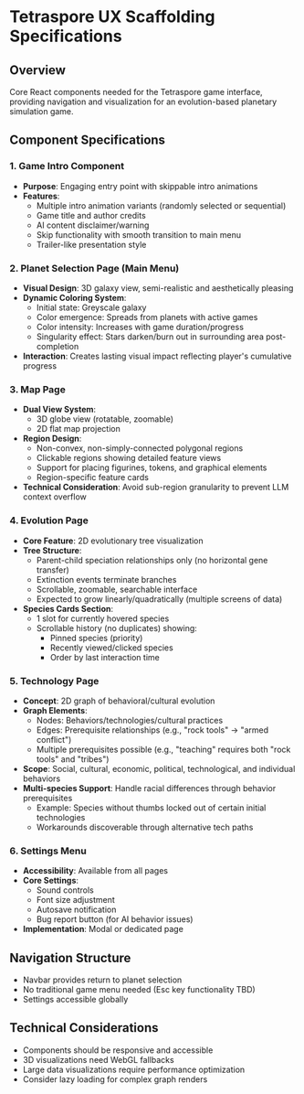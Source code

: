 # Tetraspore UX Scaffolding Specifications

## Overview
Core React components needed for the Tetraspore game interface, providing navigation and visualization for an evolution-based planetary simulation game.

## Component Specifications

### 1. Game Intro Component
- **Purpose**: Engaging entry point with skippable intro animations
- **Features**:
  - Multiple intro animation variants (randomly selected or sequential)
  - Game title and author credits
  - AI content disclaimer/warning
  - Skip functionality with smooth transition to main menu
  - Trailer-like presentation style

### 2. Planet Selection Page (Main Menu)
- **Visual Design**: 3D galaxy view, semi-realistic and aesthetically pleasing
- **Dynamic Coloring System**:
  - Initial state: Greyscale galaxy
  - Color emergence: Spreads from planets with active games
  - Color intensity: Increases with game duration/progress
  - Singularity effect: Stars darken/burn out in surrounding area post-completion
- **Interaction**: Creates lasting visual impact reflecting player's cumulative progress

### 3. Map Page
- **Dual View System**:
  - 3D globe view (rotatable, zoomable)
  - 2D flat map projection
- **Region Design**:
  - Non-convex, non-simply-connected polygonal regions
  - Clickable regions showing detailed feature views
  - Support for placing figurines, tokens, and graphical elements
  - Region-specific feature cards
- **Technical Consideration**: Avoid sub-region granularity to prevent LLM context overflow

### 4. Evolution Page
- **Core Feature**: 2D evolutionary tree visualization
- **Tree Structure**:
  - Parent-child speciation relationships only (no horizontal gene transfer)
  - Extinction events terminate branches
  - Scrollable, zoomable, searchable interface
  - Expected to grow linearly/quadratically (multiple screens of data)
- **Species Cards Section**:
  - 1 slot for currently hovered species
  - Scrollable history (no duplicates) showing:
    - Pinned species (priority)
    - Recently viewed/clicked species
    - Order by last interaction time

### 5. Technology Page
- **Concept**: 2D graph of behavioral/cultural evolution
- **Graph Elements**:
  - Nodes: Behaviors/technologies/cultural practices
  - Edges: Prerequisite relationships (e.g., "rock tools" → "armed conflict")
  - Multiple prerequisites possible (e.g., "teaching" requires both "rock tools" and "tribes")
- **Scope**: Social, cultural, economic, political, technological, and individual behaviors
- **Multi-species Support**: Handle racial differences through behavior prerequisites
  - Example: Species without thumbs locked out of certain initial technologies
  - Workarounds discoverable through alternative tech paths

### 6. Settings Menu
- **Accessibility**: Available from all pages
- **Core Settings**:
  - Sound controls
  - Font size adjustment
  - Autosave notification
  - Bug report button (for AI behavior issues)
- **Implementation**: Modal or dedicated page

## Navigation Structure
- Navbar provides return to planet selection
- No traditional game menu needed (Esc key functionality TBD)
- Settings accessible globally

## Technical Considerations
- Components should be responsive and accessible
- 3D visualizations need WebGL fallbacks
- Large data visualizations require performance optimization
- Consider lazy loading for complex graph renders